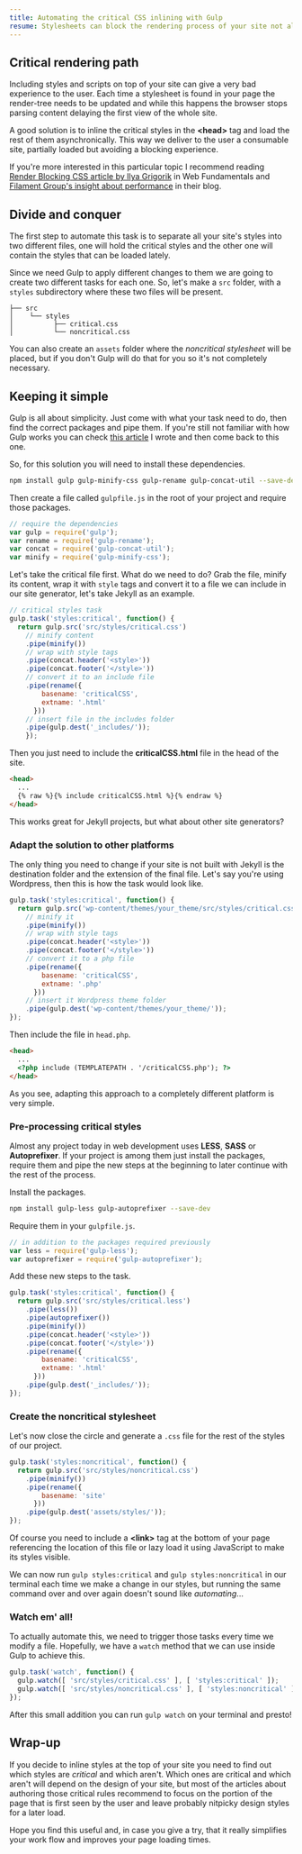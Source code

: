 ```yaml
---
title: Automating the critical CSS inlining with Gulp
resume: Stylesheets can block the rendering process of your site not allowing the user to see the content while all the resources are being loaded. The solution is well known and here is a way to automate it in your project.
---
```


## Critical rendering path

Including styles and scripts on top of your site can give a very bad experience to the user. Each time a stylesheet is found in your page the render-tree needs to be updated and while this happens the browser stops parsing content delaying the first view of the whole site.

A good solution is to inline the critical styles in the **&lt;head&gt;** tag and load the rest of them asynchronically. This way we deliver to the user a consumable site, partially loaded but avoiding a blocking experience.

If you're more interested in this particular topic I recommend reading <a href="https://developers.google.com/web/fundamentals/performance/critical-rendering-path/render-blocking-css" target="_blank">Render Blocking CSS article by Ilya Grigorik</a> in Web Fundamentals and <a href="https://www.filamentgroup.com/lab/performance-rwd.html" target="_blank">Filament Group's insight about performance</a> in their blog.


## Divide and conquer

The first step to automate this task is to separate all your site's styles into two different files, one will hold the critical styles and the other one will contain the styles that can be loaded lately.

Since we need Gulp to apply different changes to them we are going to create two different tasks for each one. So, let's make a `src` folder, with a `styles` subdirectory where these two files will be present.

```
├── src
│    └── styles
│          ├── critical.css
│          └── noncritical.css
```

You can also create an `assets` folder where the *noncritical stylesheet* will be placed, but if you don't Gulp will do that for you so it's not completely necessary.


## Keeping it simple

Gulp is all about simplicity. Just come with what your task need to do, then find the correct packages and pipe them. If you're still not familiar with how Gulp works you can check <a href="http://jeremenichelli.github.io/2015/05/using-gulp/" target="_blank">this article</a> I wrote and then come back to this one.

So, for this solution you will need to install these dependencies.

```bash
npm install gulp gulp-minify-css gulp-rename gulp-concat-util --save-dev
```

Then create a file called `gulpfile.js` in the root of your project and require those packages.

```js
// require the dependencies
var gulp = require('gulp');
var rename = require('gulp-rename');
var concat = require('gulp-concat-util');
var minify = require('gulp-minify-css');
```

Let's take the critical file first. What do we need to do? Grab the file, minify its content, wrap it with `style` tags and convert it to a file we can include in our site generator, let's take Jekyll as an example.

```js
// critical styles task
gulp.task('styles:critical', function() {
  return gulp.src('src/styles/critical.css')
    // minify content
    .pipe(minify())
    // wrap with style tags
    .pipe(concat.header('<style>'))
    .pipe(concat.footer('</style>'))
    // convert it to an include file
    .pipe(rename({
        basename: 'criticalCSS',
        extname: '.html'
      }))
    // insert file in the includes folder
    .pipe(gulp.dest('_includes/'));
    });
```

Then you just need to include the **criticalCSS.html** file in the head of the site.

```html
<head>
  ...
  {% raw %}{% include criticalCSS.html %}{% endraw %}
</head>
```

This works great for Jekyll projects, but what about other site generators?

### Adapt the solution to other platforms

The only thing you need to change if your site is not built with Jekyll is the destination folder and the extension of the final file. Let's say you're using Wordpress, then this is how the task would look like.

```js
gulp.task('styles:critical', function() {
  return gulp.src('wp-content/themes/your_theme/src/styles/critical.css')
    // minify it
    .pipe(minify())
    // wrap with style tags
    .pipe(concat.header('<style>'))
    .pipe(concat.footer('</style>'))
    // convert it to a php file
    .pipe(rename({
        basename: 'criticalCSS',
        extname: '.php'
      }))
    // insert it Wordpress theme folder
    .pipe(gulp.dest('wp-content/themes/your_theme/'));
});
```

Then include the file in `head.php`.

```html
<head>
  ...
  <?php include (TEMPLATEPATH . '/criticalCSS.php'); ?>
</head>
```

As you see, adapting this approach to a completely different platform is very simple.


### Pre-processing critical styles

Almost any project today in web development uses **LESS**, **SASS** or **Autoprefixer**. If your project is among them just install the packages, require them and pipe the new steps at the beginning to later continue with the rest of the process.

Install the packages.

```bash
npm install gulp-less gulp-autoprefixer --save-dev
```

Require them in your `gulpfile.js`.

```js
// in addition to the packages required previously
var less = require('gulp-less');
var autoprefixer = require('gulp-autoprefixer');
```

Add these new steps to the task.

```js
gulp.task('styles:critical', function() {
  return gulp.src('src/styles/critical.less')
    .pipe(less())
    .pipe(autoprefixer())
    .pipe(minify())
    .pipe(concat.header('<style>'))
    .pipe(concat.footer('</style>'))
    .pipe(rename({
        basename: 'criticalCSS',
        extname: '.html'
      }))
    .pipe(gulp.dest('_includes/'));
});
```

### Create the noncritical stylesheet

Let's now close the circle and generate a `.css` file for the rest of the styles of our project.

```js
gulp.task('styles:noncritical', function() {
  return gulp.src('src/styles/noncritical.css')
    .pipe(minify())
    .pipe(rename({
        basename: 'site'
      }))
    .pipe(gulp.dest('assets/styles/'));
});
```

Of course you need to include a **&lt;link&gt;** tag at the bottom of your page referencing the location of this file or lazy load it using JavaScript to make its styles visible.

We can now run `gulp styles:critical` and `gulp styles:noncritical` in our terminal each time we make a change in our styles, but running the same command over and over again doesn't sound like *automating*...


### Watch em' all!

To actually automate this, we need to trigger those tasks every time we modify a file. Hopefully, we have a `watch` method that we can use inside Gulp to achieve this.

```js
gulp.task('watch', function() {
  gulp.watch([ 'src/styles/critical.css' ], [ 'styles:critical' ]);
  gulp.watch([ 'src/styles/noncritical.css' ], [ 'styles:noncritical' ]);    
});
```

After this small addition you can run `gulp watch` on your terminal and presto!


## Wrap-up

If you decide to inline styles at the top of your site you need to find out which styles are *critical* and which aren't. Which ones are critical and which aren't will depend on the design of your site, but most of the articles about authoring those critical rules recommend to focus on the portion of the page that is first seen by the user and leave probably nitpicky design styles for a later load.

Hope you find this useful and, in case you give a try, that it really simplifies your work flow and improves your page loading times.
